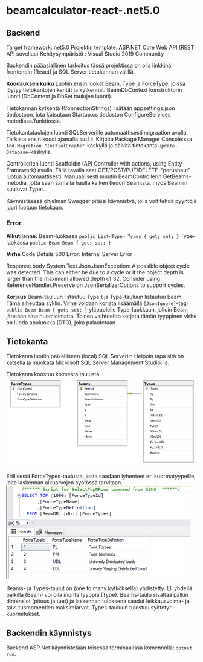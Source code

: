 # beamcalculator-react-.net5.0

## Backend
Target framework: net5.0
Projektin template: ASP.NET Core Web API (REST API sovellus)
Kehitysympäristö : Visual Studio 2019 Community

Backendin pääasiallinen tarkoitus tässä projektissa on olla linkkinä frontendin (React) ja SQL Server tietokannan välillä. 

**Koodauksen kulku**
Luotiin ensin luokat Beam, Type ja ForceType, joissa löytyy tietokantojen kentät ja kytkennät.
BeamDbContext konstruktorin luonti (DbContext ja DbSet taulujen luonti).

Tietokannan kytkentä (ConnectionStrings) lisätään appsettings.json tiedostoon, 
jota kutsutaan Startup.cs tiedoston ConfigureServices metodissa/funktiossa.

Tietokantataulujen luonti SQLServerille automaattisesti migraation avulla. Tarkista ensin koodi ajamalla `build`. Kirjoita Package Manager Console:ssa `Add-Migration "InitialCreate"`-käskyllä ja päivitä tietokanta `Update-Database`-käskyllä.

Controllerien luonti Scaffold:n (API Controller with actions, using Entity Framework) avulla.
Tällä tavalla saat GET/POST/PUT/DELETE-"perushaut" luotua automaattisesti. Manuaalisesti muutin BeamControllerin GetBeams-metodia, jotta saan samalla haulla kaiken tiedon Beam:sta, myös Beamiin kuuluvat Typet.

Käynnistäessä ohjelman Swagger pitäisi käynnistyä, jolla voit tehdä pyyntöjä juuri luotuun tietokaan.

### Error
**Alkutilanne:**
Beam-luokassa `public List<Type> Types { get; set; }`
Type-luokassa `public Beam Beam { get; set; }`

**Virhe**
Code    Details
500     Error: Internal Server Error

Response body
System.Text.Json.JsonException: A possible object cycle was detected. This can either be due to a cycle or if the object depth is larger than the maximum allowed depth of 32. Consider using ReferenceHandler.Preserve on JsonSerializerOptions to support cycles.

**Korjaus**
Beam-tauluun listautuu Type:t ja Type-tauluun listautuu Beam. Tämä aiheuttaa syklin.
Virhe voidaan korjata lisäämällä `[JsonIgnore]`-tagi `public Beam Beam { get; set; }` yläpuolelle Type-luokkaan, jolloin Beam jätetään aina huomioimatta.
Toinen vaihtoehto korjata tämän tyyppinen virhe on luoda apuluokka (DTO), joka palautetaan.




## Tietokanta
Tietokanta luotiin paikalliseen (local) SQL Serveriin
Helpoin tapa sitä on katsella ja muokata Microsoft SQL Server Management Studio:lla.

Tietokanta koostuu kolmesta taulusta.
![Kuva](./BeamAPI/Images/Database_Diagrams.PNG)

Erillisestä ForceTypes-taulusta, josta saadaan lyhenteet eri kuormatyypeille, joita laskennan alkuarvojen syötössä tarvitaan.
![Kuva](./BeamAPI/Images/ForceType_Table.PNG)

Beams- ja Types-taulut on (one to many kytköksellä) yhdistetty. Eli yhdellä palkilla (Beam) voi olla monta tyyppiä (Type).
Beams-taulu sisältää palkin dimensiot (pituus ja tuet) ja laskennan tuloksena saadut leikkausvoima- ja taivutusmomentien maksimiarvot.
Types-tauluun tulostuu syötetyt kuormitukset.

## Backendin käynnistys
Backend ASP.Net käynnistetään toisessa terminaalissa komennolla: `dotnet run`.



